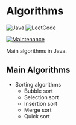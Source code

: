 # Algorithms

![Java](https://img.shields.io/badge/java-%23ED8B00.svg?style=for-the-badge&logo=openjdk&logoColor=white) ![LeetCode](https://img.shields.io/badge/LeetCode-000000?style=for-the-badge&logo=LeetCode&logoColor=#d16c06)

[![Maintenance](https://img.shields.io/badge/Maintained%3F-yes-green.svg)](https://GitHub.com/Naereen/StrapDown.js/graphs/commit-activity)

Main algorithms in Java.

## Main Algorithms

- Sorting algorithms
  - Bubble sort
  - Selection sort
  - Insertion sort
  - Merge sort
  - Quick sort
